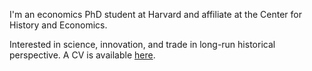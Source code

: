 I'm an economics PhD student at Harvard and affiliate at the Center for History and Economics.

Interested in science, innovation, and trade in long-run historical perspective. A CV is available [here](https://matthewleechen.github.io/cv/MLC_CV_1_1_2024.pdf).

